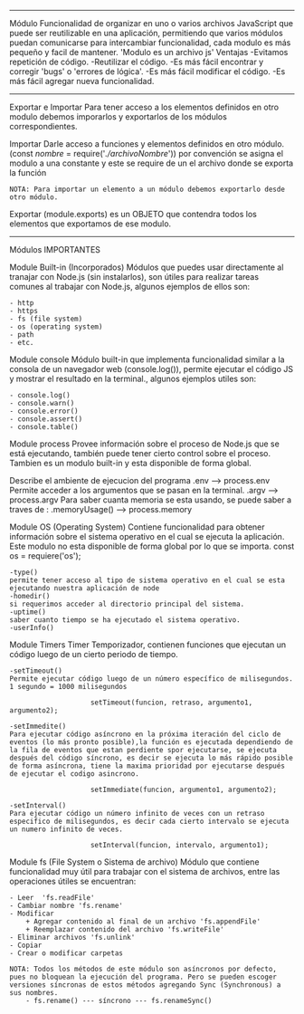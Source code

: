 
--------------------------------------------------
Módulo
Funcionalidad de organizar en uno o varios archivos JavaScript que puede ser reutilizable en una aplicación, permitiendo que varios módulos puedan comunicarse para intercambiar funcionalidad, cada modulo es más pequeño y facil de mantener.
'Modulo es un archivo js'
    Ventajas
    -Evitamos repetición de código.
    -Reutilizar el código.
    -Es más fácil encontrar y corregir 'bugs' o 'errores de lógica'.
    -Es más fácil modificar el código.
    -Es más fácil agregar nueva funcionalidad. 

-------------------------------------------------
Exportar e Importar
Para tener acceso a los elementos definidos en otro modulo  debemos imporarlos y exportarlos de los módulos correspondientes.

Importar
Darle acceso a funciones y elementos definidos en otro módulo.
(const _nombre_ = require('_./archivoNombre_')) 
    por convención se asigna el modulo a una constante y este se require de un el archivo donde se exporta la función

    NOTA: Para importar un elemento a un módulo debemos exportarlo desde otro módulo.

Exportar
(module.exports) es un OBJETO que contendra todos los elementos que exportamos de ese modulo.

------------------------------------------
Módulos IMPORTANTES

Module Built-in (Incorporados)
Módulos que puedes usar directamente al tranajar con Node.js (sin instalarlos), son útiles para realizar tareas comunes al trabajar con Node.js, algunos ejemplos de ellos son:

    - http
    - https
    - fs (file system)
    - os (operating system)
    - path
    - etc.

Module console
Módulo built-in que implementa funcionalidad similar a la consola de un navegador web (console.log()), permite ejecutar el código JS y mostrar el resultado en la terminal., algunos ejemplos utiles son:
    
    - console.log()
    - console.warn()
    - console.error()
    - console.assert()
    - console.table()

Module process
Provee información sobre el proceso de Node.js que se está ejecutando, también puede tener cierto control sobre el proceso. Tambien es un modulo built-in y esta disponible de forma global.

Describe el ambiente de ejecucion del programa
    .env --> process.env
Permite acceder a los argumentos que se pasan en la terminal. 
    .argv --> process.argv
Para saber cuanta memoria se esta usando, se puede saber a traves de :
    .memoryUsage() --> process.memory



Module OS (Operating System)
Contiene funcionalidad para obtener información sobre el sistema operativo en el cual se ejecuta la aplicación. Este modulo no esta disponible de forma global por lo que se importa.
    const os = requiere('os');

    -type() 
    permite tener acceso al tipo de sistema operativo en el cual se esta ejecutando nuestra aplicación de node
    -homedir()
    si requerimos acceder al directorio principal del sistema.
    -uptime()
    saber cuanto tiempo se ha ejecutado el sistema operativo.
    -userInfo()

Module Timers
Timer Temporizador, contienen funciones que ejecutan un código luego de un cierto periodo de tiempo. 

    -setTimeout()
    Permite ejecutar código luego de un número específico de milisegundos. 1 segundo = 1000 milisegundos
    
                        setTimeout(funcion, retraso, argumento1, argumento2);

    -setImmedite()
    Para ejecutar código asíncrono en la próxima iteración del ciclo de eventos (lo más pronto posible),la función es ejecutada dependiendo de la fila de eventos que estan perdiente spor ejecutarse, se ejecuta después del código síncrono, es decir se ejecuta lo más rápido posible de forma asíncrona, tiene la maxima prioridad por ejecutarse después de ejecutar el codigo asincrono.

                        setImmediate(funcion, argumento1, argumento2);

    -setInterval()
    Para ejecutar código un número infinito de veces con un retraso especifico de milisegundos, es decir cada cierto intervalo se ejecuta un numero infinito de veces.

                        setInterval(funcion, intervalo, argumento1);

Module fs (File System o Sistema de archivo)
Módulo que contiene funcionalidad muy útil para trabajar con el sistema de archivos, entre las operaciones útiles se encuentran:
    
    - Leer  'fs.readFile'
    - Cambiar nombre 'fs.rename'
    - Modificar  
        + Agregar contenido al final de un archivo 'fs.appendFile'
        + Reemplazar contenido del archivo 'fs.writeFile'
    - Eliminar archivos 'fs.unlink'
    - Copiar
    - Crear o modificar carpetas

    NOTA: Todos los métodos de este módulo son asíncronos por defecto, pues no bloquean la ejecución del programa. Pero se pueden escoger versiones síncronas de estos métodos agregando Sync (Synchronous) a sus nombres.
        - fs.rename() --- síncrono --- fs.renameSync()


